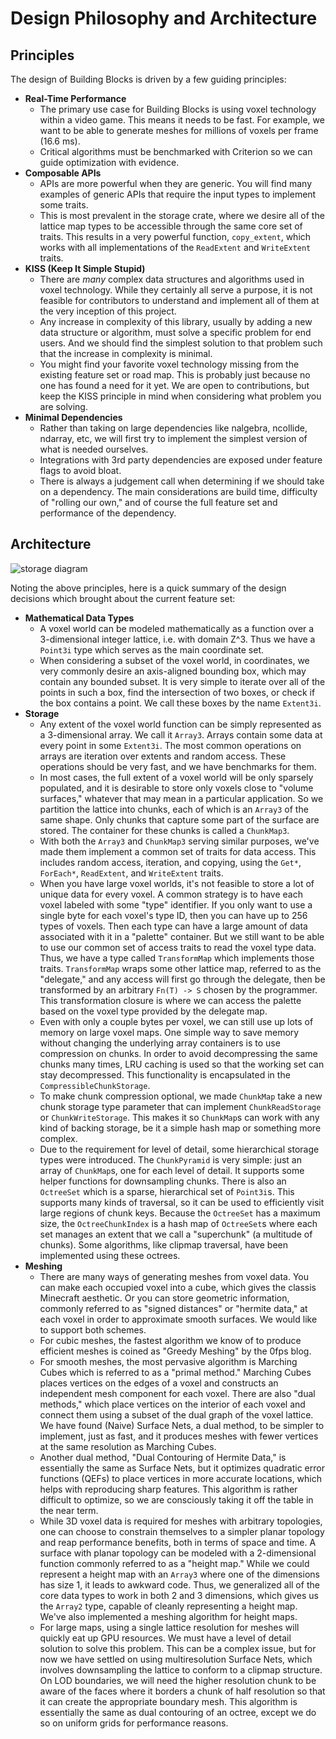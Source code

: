 # Design Philosophy and Architecture

## Principles

The design of Building Blocks is driven by a few guiding principles:

- **Real-Time Performance**
  - The primary use case for Building Blocks is using voxel technology within a
    video game. This means it needs to be fast. For example, we want to be able
    to generate meshes for millions of voxels per frame (16.6 ms).
  - Critical algorithms must be benchmarked with Criterion so we can guide
    optimization with evidence.
- **Composable APIs**
  - APIs are more powerful when they are generic. You will find many examples of
    generic APIs that require the input types to implement some traits.
  - This is most prevalent in the storage crate, where we desire all of the
    lattice map types to be accessible through the same core set of traits. This
    results in a very powerful function, `copy_extent`, which works with all
    implementations of the `ReadExtent` and `WriteExtent` traits.
- **KISS (Keep It Simple Stupid)**
  - There are *many* complex data structures and algorithms used in voxel
    technology. While they certainly all serve a purpose, it is not feasible for
    contributors to understand and implement all of them at the very inception
    of this project.
  - Any increase in complexity of this library, usually by adding a new data
    structure or algorithm, must solve a specific problem for end users. And we
    should find the simplest solution to that problem such that the increase in
    complexity is minimal.
  - You might find your favorite voxel technology missing from the existing
    feature set or road map. This is probably just because no one has found a
    need for it yet. We are open to contributions, but keep the KISS principle
    in mind when considering what problem you are solving.
- **Minimal Dependencies**
  - Rather than taking on large dependencies like nalgebra, ncollide, ndarray,
    etc, we will first try to implement the simplest version of what is needed
    ourselves.
  - Integrations with 3rd party dependencies are exposed under feature flags to
    avoid bloat.
  - There is always a judgement call when determining if we should take on a
    dependency. The main considerations are build time, difficulty of "rolling
    our own," and of course the full feature set and performance of the
    dependency.

## Architecture

![storage diagram](https://i.imgur.com/VPy3K36.png)

Noting the above principles, here is a quick summary of the design decisions
which brought about the current feature set:

- **Mathematical Data Types**
  - A voxel world can be modeled mathematically as a function over a
    3-dimensional integer lattice, i.e. with domain Z^3. Thus we have a
    `Point3i` type which serves as the main coordinate set.
  - When considering a subset of the voxel world, in coordinates, we very
    commonly desire an axis-aligned bounding box, which may contain any bounded
    subset. It is very simple to iterate over all of the points in such a box,
    find the intersection of two boxes, or check if the box contains a point. We
    call these boxes by the name `Extent3i`.
- **Storage**
  - Any extent of the voxel world function can be simply represented as a
    3-dimensional array. We call it `Array3`. Arrays contain some data at every
    point in some `Extent3i`. The most common operations on arrays are iteration
    over extents and random access. These operations should be very fast, and we
    have benchmarks for them.
  - In most cases, the full extent of a voxel world will be only sparsely populated,
    and it is desirable to store only voxels close to "volume surfaces," whatever
    that may mean in a particular application. So we partition the lattice into
    chunks, each of which is an `Array3` of the same shape. Only chunks that capture
    some part of the surface are stored. The container for these chunks is called a
    `ChunkMap3`.
  - With both the `Array3` and `ChunkMap3` serving similar purposes, we've made
    them implement a common set of traits for data access. This includes random
    access, iteration, and copying, using the `Get*`, `ForEach*`, `ReadExtent`,
    and `WriteExtent` traits.
  - When you have large voxel worlds, it's not feasible to store a lot of unique
    data for every voxel. A common strategy is to have each voxel labeled with
    some "type" identifier. If you only want to use a single byte for each voxel's
    type ID, then you can have up to 256 types of voxels. Then each type can have a
    large amount of data associated with it in a "palette" container. But we still
    want to be able to use our common set of access traits to read the voxel
    type data. Thus, we have a type called `TransformMap` which implements those
    traits. `TransformMap` wraps some other lattice map, referred to as the
    "delegate," and any access will first go through the delegate, then be
    transformed by an arbitrary `Fn(T) -> S` chosen by the programmer. This
    transformation closure is where we can access the palette based on the voxel
    type provided by the delegate map.
  - Even with only a couple bytes per voxel, we can still use up lots of memory
    on large voxel maps. One simple way to save memory without changing the
    underlying array containers is to use compression on chunks. In order to avoid
    decompressing the same chunks many times, LRU caching is used so that the working
    set can stay decompressed. This functionality is encapsulated in the
    `CompressibleChunkStorage`.
  - To make chunk compression optional, we made `ChunkMap` take a new chunk storage type
    parameter that can implement `ChunkReadStorage` or `ChunkWriteStorage`. This
    makes it so `ChunkMap`s can work with any kind of backing storage, be it a
    simple hash map or something more complex.
  - Due to the requirement for level of detail, some hierarchical storage types
    were introduced. The `ChunkPyramid` is very simple: just an array of `ChunkMap`s,
    one for each level of detail. It supports some helper functions for
    downsampling chunks. There is also an `OctreeSet` which is a sparse, hierarchical
    set of `Point3i`s. This supports many kinds of traversal, so it can be used
    to efficiently visit large regions of chunk keys. Because the `OctreeSet` has
    a maximum size, the `OctreeChunkIndex` is a hash map of `OctreeSet`s where
    each set manages an extent that we call a "superchunk" (a multitude of chunks).
    Some algorithms, like clipmap traversal, have been implemented using these octrees.
- **Meshing**
  - There are many ways of generating meshes from voxel data. You can make each
    occupied voxel into a cube, which gives the classis Minecraft aesthetic. Or
    you can store geometric information, commonly referred to as "signed
    distances" or "hermite data," at each voxel in order to approximate smooth
    surfaces. We would like to support both schemes.
  - For cubic meshes, the fastest algorithm we know of to produce efficient
    meshes is coined as "Greedy Meshing" by the 0fps blog.
  - For smooth meshes, the most pervasive algorithm is Marching Cubes which is
    referred to as a "primal method." Marching Cubes places vertices on the
    edges of a voxel and constructs an independent mesh component for each
    voxel. There are also "dual methods," which place vertices on the interior
    of each voxel and connect them using a subset of the dual graph of the voxel
    lattice. We have found (Naive) Surface Nets, a dual method, to be simpler to
    implement, just as fast, and it produces meshes with fewer vertices at the
    same resolution as Marching Cubes.
  - Another dual method, "Dual Contouring of Hermite Data," is essentially the
    same as Surface Nets, but it optimizes quadratic error functions (QEFs) to
    place vertices in more accurate locations, which helps with reproducing sharp
    features. This algorithm is rather difficult to optimize, so we are consciously
    taking it off the table in the near term.
  - While 3D voxel data is required for meshes with arbitrary topologies, one
    can choose to constrain themselves to a simpler planar topology and reap
    performance benefits, both in terms of space and time. A surface with planar
    topology can be modeled with a 2-dimensional function commonly referred to
    as a "height map." While we could represent a height map with an `Array3`
    where one of the dimensions has size 1, it leads to awkward code. Thus, we
    generalized all of the core data types to work in both 2 and 3 dimensions,
    which gives us the `Array2` type, capable of cleanly representing a height
    map. We've also implemented a meshing algorithm for height maps.
  - For large maps, using a single lattice resolution for meshes will quickly
    eat up GPU resources. We must have a level of detail solution to solve this
    problem. This can be a complex issue, but for now we have settled on using
    multiresolution Surface Nets, which involves downsampling the lattice to
    conform to a clipmap structure. On LOD boundaries, we will need the higher
    resolution chunk to be aware of the faces where it borders a chunk of half
    resolution so that it can create the appropriate boundary mesh. This algorithm
    is essentially the same as dual contouring of an octree, except we do so
    on uniform grids for performance reasons.
